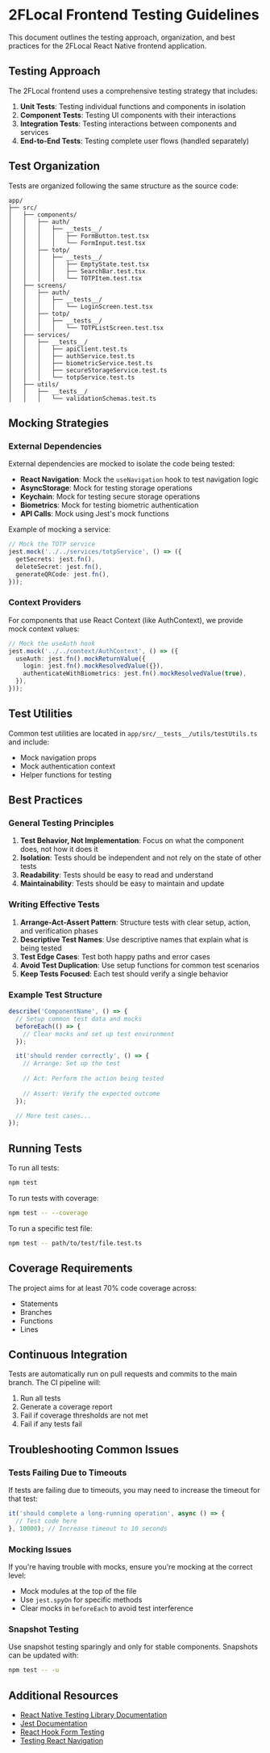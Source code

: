 # 2FLocal Frontend Testing Guidelines

This document outlines the testing approach, organization, and best practices for the 2FLocal React Native frontend application.

## Testing Approach

The 2FLocal frontend uses a comprehensive testing strategy that includes:

1. **Unit Tests**: Testing individual functions and components in isolation
2. **Component Tests**: Testing UI components with their interactions
3. **Integration Tests**: Testing interactions between components and services
4. **End-to-End Tests**: Testing complete user flows (handled separately)

## Test Organization

Tests are organized following the same structure as the source code:

```
app/
├── src/
│   ├── components/
│   │   ├── auth/
│   │   │   ├── __tests__/
│   │   │   │   ├── FormButton.test.tsx
│   │   │   │   └── FormInput.test.tsx
│   │   ├── totp/
│   │   │   ├── __tests__/
│   │   │   │   ├── EmptyState.test.tsx
│   │   │   │   ├── SearchBar.test.tsx
│   │   │   │   └── TOTPItem.test.tsx
│   ├── screens/
│   │   ├── auth/
│   │   │   ├── __tests__/
│   │   │   │   └── LoginScreen.test.tsx
│   │   ├── totp/
│   │   │   ├── __tests__/
│   │   │   │   └── TOTPListScreen.test.tsx
│   ├── services/
│   │   ├── __tests__/
│   │   │   ├── apiClient.test.ts
│   │   │   ├── authService.test.ts
│   │   │   ├── biometricService.test.ts
│   │   │   ├── secureStorageService.test.ts
│   │   │   └── totpService.test.ts
│   ├── utils/
│   │   ├── __tests__/
│   │   │   └── validationSchemas.test.ts
```

## Mocking Strategies

### External Dependencies

External dependencies are mocked to isolate the code being tested:

- **React Navigation**: Mock the `useNavigation` hook to test navigation logic
- **AsyncStorage**: Mock for testing storage operations
- **Keychain**: Mock for testing secure storage operations
- **Biometrics**: Mock for testing biometric authentication
- **API Calls**: Mock using Jest's mock functions

Example of mocking a service:

```typescript
// Mock the TOTP service
jest.mock('../../services/totpService', () => ({
  getSecrets: jest.fn(),
  deleteSecret: jest.fn(),
  generateQRCode: jest.fn(),
}));
```

### Context Providers

For components that use React Context (like AuthContext), we provide mock context values:

```typescript
// Mock the useAuth hook
jest.mock('../../context/AuthContext', () => ({
  useAuth: jest.fn().mockReturnValue({
    login: jest.fn().mockResolvedValue({}),
    authenticateWithBiometrics: jest.fn().mockResolvedValue(true),
  }),
}));
```

## Test Utilities

Common test utilities are located in `app/src/__tests__/utils/testUtils.ts` and include:

- Mock navigation props
- Mock authentication context
- Helper functions for testing

## Best Practices

### General Testing Principles

1. **Test Behavior, Not Implementation**: Focus on what the component does, not how it does it
2. **Isolation**: Tests should be independent and not rely on the state of other tests
3. **Readability**: Tests should be easy to read and understand
4. **Maintainability**: Tests should be easy to maintain and update

### Writing Effective Tests

1. **Arrange-Act-Assert Pattern**: Structure tests with clear setup, action, and verification phases
2. **Descriptive Test Names**: Use descriptive names that explain what is being tested
3. **Test Edge Cases**: Test both happy paths and error cases
4. **Avoid Test Duplication**: Use setup functions for common test scenarios
5. **Keep Tests Focused**: Each test should verify a single behavior

### Example Test Structure

```typescript
describe('ComponentName', () => {
  // Setup common test data and mocks
  beforeEach(() => {
    // Clear mocks and set up test environment
  });

  it('should render correctly', () => {
    // Arrange: Set up the test
    
    // Act: Perform the action being tested
    
    // Assert: Verify the expected outcome
  });

  // More test cases...
});
```

## Running Tests

To run all tests:

```bash
npm test
```

To run tests with coverage:

```bash
npm test -- --coverage
```

To run a specific test file:

```bash
npm test -- path/to/test/file.test.ts
```

## Coverage Requirements

The project aims for at least 70% code coverage across:

- Statements
- Branches
- Functions
- Lines

## Continuous Integration

Tests are automatically run on pull requests and commits to the main branch. The CI pipeline will:

1. Run all tests
2. Generate a coverage report
3. Fail if coverage thresholds are not met
4. Fail if any tests fail

## Troubleshooting Common Issues

### Tests Failing Due to Timeouts

If tests are failing due to timeouts, you may need to increase the timeout for that test:

```typescript
it('should complete a long-running operation', async () => {
  // Test code here
}, 10000); // Increase timeout to 10 seconds
```

### Mocking Issues

If you're having trouble with mocks, ensure you're mocking at the correct level:

- Mock modules at the top of the file
- Use `jest.spyOn` for specific methods
- Clear mocks in `beforeEach` to avoid test interference

### Snapshot Testing

Use snapshot testing sparingly and only for stable components. Snapshots can be updated with:

```bash
npm test -- -u
```

## Additional Resources

- [React Native Testing Library Documentation](https://callstack.github.io/react-native-testing-library/)
- [Jest Documentation](https://jestjs.io/docs/getting-started)
- [React Hook Form Testing](https://react-hook-form.com/advanced-usage#TestingForm)
- [Testing React Navigation](https://reactnavigation.org/docs/testing/)